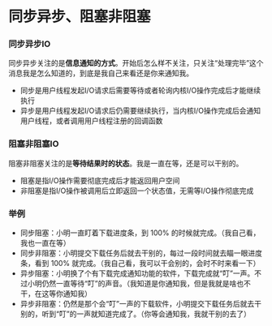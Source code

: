 # 同步异步、阻塞非阻塞
### 同步异步IO
同步异步关注的是**信息通知的方式**。开始后怎么样不关注，只关注“处理完毕”这个消息我是怎么知道的，到底是我自己来看还是你来通知我。
* 同步是用户线程发起I/O请求后需要等待或者轮询内核I/O操作完成后才能继续执行
* 异步是用户线程发起I/O请求后仍需要继续执行，当内核I/O操作完成后会通知用户线程，或者调用用户线程注册的回调函数
### 阻塞非阻塞IO
阻塞非阻塞关注的是**等待结果时的状态**。我是一直在等，还是可以干别的。
* 阻塞是指I/O操作需要彻底完成后才能返回用户空间
* 非阻塞是指I/O操作被调用后立即返回一个状态值，无需等I/O操作彻底完成
### 举例
* 同步阻塞：小明一直盯着下载进度条，到 100% 的时候就完成。（我自己看，我也一直在等）
* 同步非阻塞：小明提交下载任务后就去干别的，每过一段时间就去瞄一眼进度条，看到 100% 就完成。（我自己看，我可以干会别的，会时不时来看一下）
* 异步阻塞：小明换了个有下载完成通知功能的软件，下载完成就“叮”一声。不过小明仍然一直等待“叮”的声音。（我知道是你通知我，但是我就是啥也不干，在这等你通知我）
* 异步非阻塞：仍然是那个会“叮”一声的下载软件，小明提交下载任务后就去干别的，听到“叮”的一声就知道完成了。（你等会通知我，我就干别的去了）
